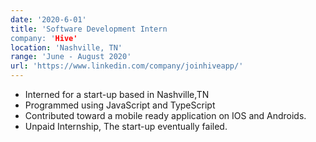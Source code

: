 ```yaml
---
date: '2020-6-01'
title: 'Software Development Intern
company: 'Hive'
location: 'Nashville, TN'
range: 'June - August 2020'
url: 'https://www.linkedin.com/company/joinhiveapp/'
---
```


- Interned for a start-up based in Nashville,TN
- Programmed using JavaScript and TypeScript
- Contributed toward a mobile ready application on IOS and Androids.
- Unpaid Internship, The start-up eventually failed.
